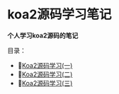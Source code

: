# koa2源码学习笔记

**个人学习koa2源码的笔记**

目录：

* [Koa2源码学习(一)](https://github.com/lsxlsxxslxsl/koa2-source-study/tree/master/topic1)
* [Koa2源码学习(二)](https://github.com/lsxlsxxslxsl/koa2-source-study/tree/master/topic2)
* [Koa2源码学习(三)](https://github.com/lsxlsxxslxsl/koa2-source-study/tree/master/topic3)
